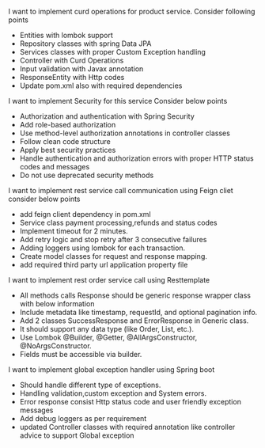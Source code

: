 I want to implement curd operations for product service. 
Consider following points 
* Entities with lombok support  
* Repository classes with spring Data JPA
* Services classes with proper Custom Exception handling
* Controller with Curd Operations 
* Input validation with Javax annotation
* ResponseEntity with Http codes
* Update pom.xml also with required dependencies

I want to implement Security for this service 
Consider below points
* Authorization and authentication with Spring Security
* Add role-based authorization
* Use method-level authorization annotations in controller classes
* Follow clean code structure
* Apply best security practices
* Handle authentication and authorization errors with proper HTTP status codes and messages
* Do not use deprecated security methods

I want to implement rest service call communication using Feign cliet
consider below points
* add feign client dependency in pom.xml
* Service class payment processing,refunds and status codes
* Implement timeout for 2 minutes.
* Add retry logic and stop retry after 3 consecutive failures 
* Adding loggers using lombok for each transaction.
* Create model classes for request and response mapping.
* add required third party url application property file

I want to implement rest order service call using Resttemplate
* All methods calls Response should be generic response wrapper class with below information
* Include metadata like timestamp, requestId, and optional pagination info.
* Add 2 classes SuccessResponse<T> and ErrorResponse in Generic class.
* It should support any data type (like Order, List<User>, etc.).
* Use Lombok @Builder, @Getter, @AllArgsConstructor, @NoArgsConstructor.
* Fields must be accessible via builder.

I want to implement global exception handler using Spring boot
 * Should handle different type of exceptions.
 * Handling validation,custom exception and System errors.
 * Error response consist Http status code and user friendly exception messages
 * Add debug loggers as per requirement
 * updated Controller classes with required annotation like controller advice to support Global exception
